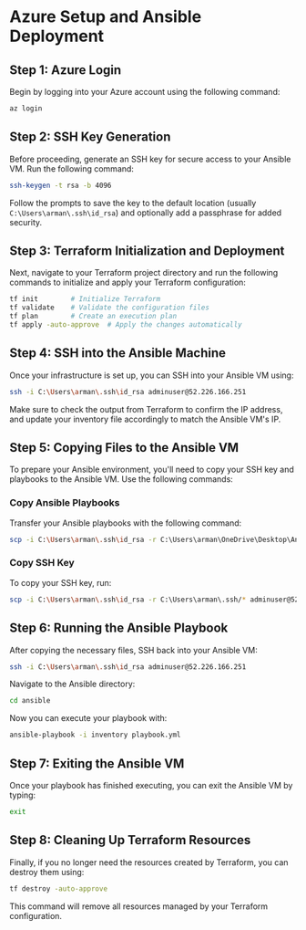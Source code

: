 # Azure Setup and Ansible Deployment

## Step 1: Azure Login

Begin by logging into your Azure account using the following command:

```bash
az login
```

## Step 2: SSH Key Generation

Before proceeding, generate an SSH key for secure access to your Ansible VM. Run the following command:

```bash
ssh-keygen -t rsa -b 4096
```

Follow the prompts to save the key to the default location (usually `C:\Users\arman\.ssh\id_rsa`) and optionally add a passphrase for added security.

## Step 3: Terraform Initialization and Deployment

Next, navigate to your Terraform project directory and run the following commands to initialize and apply your Terraform configuration:

```bash
tf init        # Initialize Terraform
tf validate    # Validate the configuration files
tf plan        # Create an execution plan
tf apply -auto-approve  # Apply the changes automatically
```

## Step 4: SSH into the Ansible Machine

Once your infrastructure is set up, you can SSH into your Ansible VM using:

```bash
ssh -i C:\Users\arman\.ssh\id_rsa adminuser@52.226.166.251
```

Make sure to check the output from Terraform to confirm the IP address, and update your inventory file accordingly to match the Ansible VM's IP.

## Step 5: Copying Files to the Ansible VM

To prepare your Ansible environment, you'll need to copy your SSH key and playbooks to the Ansible VM. Use the following commands:

### Copy Ansible Playbooks

Transfer your Ansible playbooks with the following command:

```bash
scp -i C:\Users\arman\.ssh\id_rsa -r C:\Users\arman\OneDrive\Desktop\Ansible/* adminuser@52.226.166.251:~/ansible
```

### Copy SSH Key

To copy your SSH key, run:

```bash
scp -i C:\Users\arman\.ssh\id_rsa -r C:\Users\arman\.ssh/* adminuser@52.226.166.251:~/ansible
```

## Step 6: Running the Ansible Playbook

After copying the necessary files, SSH back into your Ansible VM:

```bash
ssh -i C:\Users\arman\.ssh\id_rsa adminuser@52.226.166.251
```

Navigate to the Ansible directory:

```bash
cd ansible
```

Now you can execute your playbook with:

```bash
ansible-playbook -i inventory playbook.yml
```

## Step 7: Exiting the Ansible VM

Once your playbook has finished executing, you can exit the Ansible VM by typing:

```bash
exit
```

## Step 8: Cleaning Up Terraform Resources

Finally, if you no longer need the resources created by Terraform, you can destroy them using:

```bash
tf destroy -auto-approve
```

This command will remove all resources managed by your Terraform configuration.
